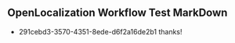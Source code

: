 ## OpenLocalization Workflow Test MarkDown
* 291cebd3-3570-4351-8ede-d6f2a16de2b1 thanks!

<!--HONumber=Jul16_HO5-->


